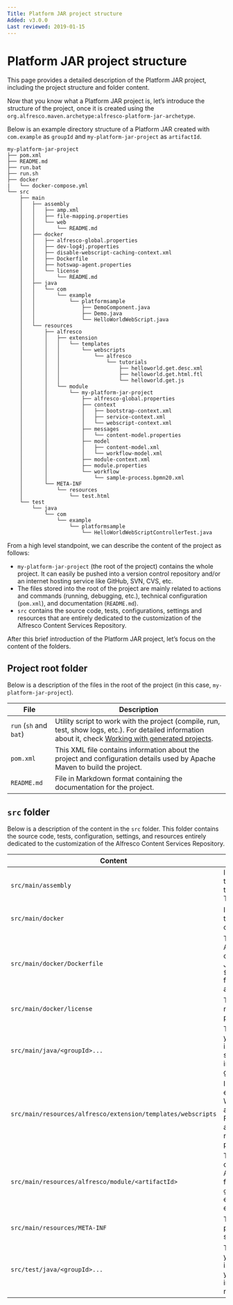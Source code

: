 ```yaml
---
Title: Platform JAR project structure
Added: v3.0.0
Last reviewed: 2019-01-15
---
```

# Platform JAR project structure

This page provides a detailed description of the Platform JAR project, including the project structure and folder content.

Now that you know what a Platform JAR project is, let’s introduce the structure of the project, once it is created using the 
`org.alfresco.maven.archetype:alfresco-platform-jar-archetype`.

Below is an example directory structure of a Platform JAR created with `com.example` as `groupId` and `my-platform-jar-project` as `artifactId`.

```
my-platform-jar-project
├── pom.xml
├── README.md
├── run.bat
├── run.sh
├── docker
|   └── docker-compose.yml
└── src
    ├── main
    │   ├── assembly
    │   │   ├── amp.xml
    │   │   ├── file-mapping.properties
    │   │   └── web
    │   │       └── README.md
    │   ├── docker
    │   │   ├── alfresco-global.properties
    │   │   ├── dev-log4j.properties
    │   │   ├── disable-webscript-caching-context.xml
    │   │   ├── Dockerfile
    │   │   ├── hotswap-agent.properties
    │   │   └── license
    │   │       └── README.md
    │   ├── java
    │   │   └── com
    │   │       └── example
    │   │           └── platformsample
    │   │               ├── DemoComponent.java
    │   │               ├── Demo.java
    │   │               └── HelloWorldWebScript.java
    │   └── resources
    │       ├── alfresco
    │       │   ├── extension
    │       │   │   └── templates
    │       │   │       └── webscripts
    │       │   │           └── alfresco
    │       │   │               └── tutorials
    │       │   │                   ├── helloworld.get.desc.xml
    │       │   │                   ├── helloworld.get.html.ftl
    │       │   │                   └── helloworld.get.js
    │       │   └── module
    │       │       └── my-platform-jar-project
    │       │           ├── alfresco-global.properties
    │       │           ├── context
    │       │           │   ├── bootstrap-context.xml
    │       │           │   ├── service-context.xml
    │       │           │   └── webscript-context.xml
    │       │           ├── messages
    │       │           │   └── content-model.properties
    │       │           ├── model
    │       │           │   ├── content-model.xml
    │       │           │   └── workflow-model.xml
    │       │           ├── module-context.xml
    │       │           ├── module.properties
    │       │           └── workflow
    │       │               └── sample-process.bpmn20.xml
    │       └── META-INF
    │           └── resources
    │               └── test.html
    └── test
        └── java
            └── com
                └── example
                    └── platformsample
                        └── HelloWorldWebScriptControllerTest.java
```

From a high level standpoint, we can describe the content of the project as follows:
* `my-platform-jar-project` (the root of the project) contains the whole project. It can easily be pushed into a version control repository and/or an internet 
hosting service like GitHub, SVN, CVS, etc.
* The files stored into the root of the project are mainly related to actions and commands (running, debugging, etc.), technical configuration (`pom.xml`), 
and documentation (`README.md`).
* `src` contains the source code, tests, configurations, settings and resources that are entirely dedicated to the customization of the Alfresco Content 
Services Repository.

After this brief introduction of the Platform JAR project, let’s focus on the content of the folders.

## Project root folder

Below is a description of the files in the root of the project (in this case, `my-platform-jar-project`).

File | Description
--- | ---
`run` (`sh` and `bat`) | Utility script to work with the project (compile, run, test, show logs, etc.). For detailed information about it, check [Working with generated projects](README.md).
`pom.xml` | This XML file contains information about the project and configuration details used by Apache Maven to build the project.
`README.md` | File in Markdown format containing the documentation for the project.

## `src` folder

Below is a description of the content in the `src` folder. This folder contains the source code, tests, configuration, settings, and resources entirely 
dedicated to the customization of the Alfresco Content Services Repository.

Content | Description
--- | ---
`src/main/assembly` | In this folder you can find everything that's needed to fully control creating the AMP artifact in the platform project. The main file to check is `amp.xml`.
`src/main/docker` | In this folder you can find everything that's needed to fully configure the custom ACS Docker image.
`src/main/docker/Dockerfile` | This is the file that define the custom ACS Docker image. The default configuration installs all the existing JARs and AMPs under `${project.build.directory}/extensions` folder and adds custom configuration and license files.
`src/main/docker/license` | This folder contains the licenses required for running an Enterprise project.
`src/main/java/<groupId>...` | This folder contains the same content you can find in a regular Java project, i.e. the Java source code. Here you should put all the custom classes, interfaces, and Java source code in general.
`src/main/resources/alfresco/extension/templates/webscripts` | In this folder you can find the extensions to the REST API related to Web Scripts . Repository Web Scripts are defined in XML, JavaScript, and FreeMarker files. These are referred to as Data Web Scripts as they usually return JSON or XML. The default project contains a Hello World example.
`src/main/resources/alfresco/module/<artifactId>` | This folder contains all the configuration files and settings for the Alfresco platform module. Here you can find context files, the `alfresco-global.properties` file, Content Model examples, and Activiti workflow examples.
`src/main/resources/META-INF` | This folder hosts the content that will be placed in the `META-INF` folder of a standard Java web application.
`src/test/java/<groupId>...` | This folder contains the same content you can find in a regular Java project, i.e. the Java source code for tests. Here you should put all the custom classes, interfaces, and Java source code related to tests.
